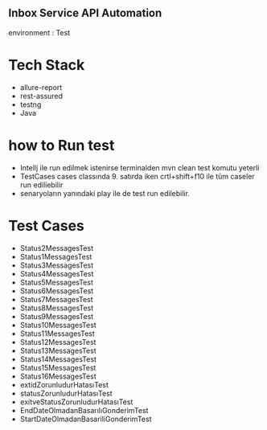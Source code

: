 ## Inbox Service API Automation
environment : Test

# Tech Stack
* allure-report
* rest-assured
* testng
* Java

# how to Run test
* Intellj ile run edilmek istenirse terminalden mvn clean test komutu yeterli
* TestCases cases classında 9. satırda iken crtl+shift+f10 ile tüm caseler run ediliebilir
* senaryoların yanındaki play ile de test run edilebilir.

# Test Cases
* Status2MessagesTest
* Status1MessagesTest
* Status3MessagesTest
* Status4MessagesTest
* Status5MessagesTest
* Status6MessagesTest
* Status7MessagesTest
* Status8MessagesTest
* Status9MessagesTest
* Status10MessagesTest
* Status11MessagesTest
* Status12MessagesTest
* Status13MessagesTest
* Status14MessagesTest
* Status15MessagesTest
* Status16MessagesTest
* extidZorunludurHatasıTest
* statusZorunludurHatasıTest
* exitveStatusZorunludurHatasıTest
* EndDateOlmadanBasarılıGonderimTest
* StartDateOlmadanBasariliGonderimTest